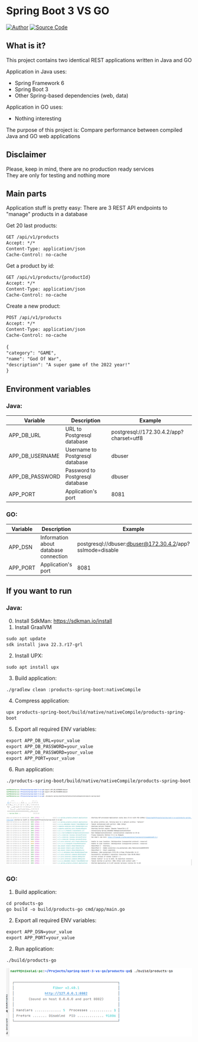 Spring Boot 3 VS GO
=================

[![Author](https://img.shields.io/badge/author-@nao99-green.svg)](https://github.com/nao99)
[![Source Code](https://img.shields.io/badge/source-nao99/spring_boot_3_vs_go-blue.svg)](https://github.com/nao99/spring-boot-3-vs-go/tree/master)

## What is it?
This project contains two identical REST applications written in Java and GO

Application in Java uses:
 - Spring Framework 6
 - Spring Boot 3
 - Other Spring-based dependencies (web, data)

Application in GO uses:
 - Nothing interesting


The purpose of this project is: Compare performance between compiled Java and GO web applications

## Disclaimer
Please, keep in mind, there are no production ready services <br>
They are only for testing and nothing more

## Main parts
Application stuff is pretty easy: There are 3 REST API endpoints to "manage" products in a database

Get 20 last products:
```
GET /api/v1/products
Accept: */*
Content-Type: application/json
Cache-Control: no-cache
```

Get a product by id:
```
GET /api/v1/products/{productId}
Accept: */*
Content-Type: application/json
Cache-Control: no-cache
```

Create a new product:
```
POST /api/v1/products
Accept: */*
Content-Type: application/json
Cache-Control: no-cache

{
"category": "GAME",
"name": "God Of War",
"description": "A super game of the 2022 year!"
}
```

## Environment variables

### Java:

| Variable        | Description                     | Example                                  |
|-----------------|---------------------------------|------------------------------------------|
| APP_DB_URL      | URL to Postgresql database      | postgresql://172.30.4.2/app?charset=utf8 |
| APP_DB_USERNAME | Username to Postgresql database | dbuser                                   |
| APP_DB_PASSWORD | Password to Postgresql database | dbuser                                   |
| APP_PORT        | Application's port              | 8081                                     |

### GO:

| Variable | Description                           | Example                                                   |
|----------|---------------------------------------|-----------------------------------------------------------|
| APP_DSN  | Information about database connection | postgresql://dbuser:dbuser@172.30.4.2/app?sslmode=disable |
| APP_PORT | Application's port                    | 8081                                                      |

## If you want to run
### Java:
0. Install SdkMan: https://sdkman.io/install
1. Install GraalVM

```
sudo apt update
sdk install java 22.3.r17-grl
```

2. Install UPX:

```
sudo apt install upx
```

3. Build application:

```
./gradlew clean :products-spring-boot:nativeCompile
```

4. Compress application:

```
upx products-spring-boot/build/native/nativeCompile/products-spring-boot
```

5. Export all required ENV variables:

```
export APP_DB_URL=your_value
export APP_DB_PASSWORD=your_value
export APP_DB_PASSWORD=your_value
export APP_PORT=your_value
```

6. Run application:

```
./products-spring-boot/build/native/nativeCompile/products-spring-boot
```

![Products Spring Boot Compiled](images/products_spring_boot_3_compiled_running.png)

### GO:
1. Build application:

```
cd products-go
go build -o build/products-go cmd/app/main.go
```

2.  Export all required ENV variables:

```
export APP_DSN=your_value
export APP_PORT=your_value
```

2. Run application:

```
./build/products-go
```

![Products GO Compiled](images/products_go_compiled_running.png)
